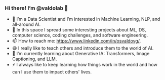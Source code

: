 ### Hi there! I’m @valdolab 👋

- 🔭 I’m a Data Scientist and I’m interested in Machine Learning, NLP, and all-around AI.
- 🤔 In this space I spread some interesting projects about ML, DS, computer science, coding challenges, and software engineering.
- 📫 How to reach me: https://www.linkedin.com/in/osvaldovg/.
- 😄 I really like to teach others and introduce them to the world of AI.
- 🌱 I’m currently learning about Generative IA: Transformers, Image Captioning, and LLM.
- ⚡ I always like to keep learning how things work in the world and how can I use them to impact others' lives.

<!--
**valdolab/valdolab** is a ✨ _special_ ✨ repository because its `README.md` (this file) appears on your GitHub profile.

Here are some ideas to get you started:

- 🔭 I’m currently working on ...
- 🌱 I’m currently learning ...
- 👯 I’m looking to collaborate on ...
- 🤔 I’m looking for help with ...
- 💬 Ask me about ...
- 📫 How to reach me: ...
- 😄 Pronouns: ...
- ⚡ Fun fact: ...
-->
